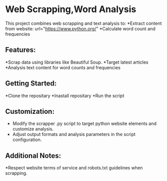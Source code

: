 # Web Scrapping,Word Analysis
 This project combines web scrapping and text analysis to:
     *Extract content from website: url="https://www.python.org/"
     *Calculate word count and frequencies

## Features:
 *Scrap data using libraries like Beautiful Soup.
 *Target latest articles
 *Analysis text content for word counts and frequencies

## Getting Started:
 *Clone the repositary
 *Inastall repositary
 *Run the script

## Customization:
 * Modify the scrapper .py script to target python website elements and customize analysis.
 * Adjust output formats and analysis parameters in the script configuration.

## Additional Notes:
 *Respect website terms of service and robots.txt guidelines when scrapping.



     




